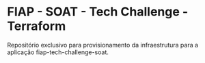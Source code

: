 # FIAP - SOAT - Tech Challenge - Terraform

Repositório exclusivo para provisionamento da infraestrutura para a aplicação fiap-tech-challenge-soat.
